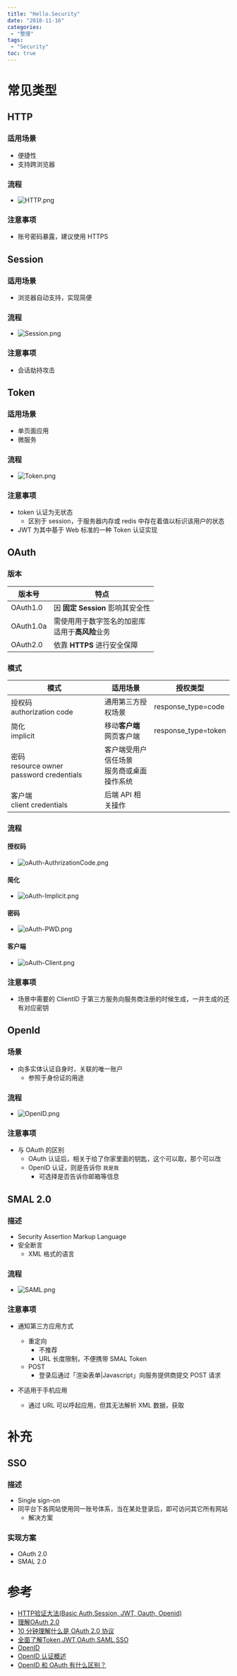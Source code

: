 ```yaml
---
title: "Hello.Security"
date: "2018-11-16"
categories:
 - "整理"
tags:
 - "Security"
toc: true
---
```



# 常见类型
## HTTP

### 适用场景
- 便捷性
- 支持跨浏览器

### 流程
- ![HTTP.png](http://doc.yqjdcyy.com/97a23896-4dc0-41fd-aecb-862e95771877.png)

### 注意事项
- 账号密码暴露，建议使用 HTTPS

## Session

### 适用场景
- 浏览器自动支持，实现简便

### 流程
- ![Session.png](http://doc.yqjdcyy.com/c8195bab-bf09-402d-95fd-7d45ce141e7c.png)


### 注意事项
- 会话劫持攻击

## Token

### 适用场景
- 单页面应用
- 微服务

### 流程
- ![Token.png](http://doc.yqjdcyy.com/1cb6c437-0535-4402-b374-49363df56639.png)

### 注意事项
- token 认证为无状态
    - 区别于 session，于服务器内存或 redis 中存在着值以标识该用户的状态
- JWT 为其中基于 Web 标准的一种 Token 认证实现

## OAuth

### 版本

| 版本号    | 特点                                               |
|-----------|--------------------------------------------------|
| OAuth1.0  | 因 **固定 Session** 影响其安全性                   |
| OAuth1.0a | 需使用用于数字签名的加密库<br>适用于**高风险**业务 |
| OAuth2.0  | 依靠 **HTTPS** 进行安全保障                        |

### 模式

| 模式                                        | 适用场景                                     | 授权类型            |
|-------------------------------------------|------------------------------------------|---------------------|
| 授权码<br>authorization code                | 通用第三方授权场景                           | response_type=code  |
| 简化<br>implicit                            | 移动**客户端**<br>网页客户端                 | response_type=token |
| 密码<br>resource owner password credentials | 客户端受用户信任场景<br>服务商或桌面操作系统 |                     |
| 客户端<br>client credentials                | 后端 API 相关操作                            |                     |


### 流程
#### 授权码
- ![oAuth-AuthrizationCode.png](http://doc.yqjdcyy.com/5985b50b-7efc-4124-8b3a-9183573ebf51.png)

#### 简化
- ![oAuth-Implicit.png](http://doc.yqjdcyy.com/6e71d8e2-d055-4451-aa39-18dc3bada78a.png)

#### 密码
- ![oAuth-PWD.png](http://doc.yqjdcyy.com/0153e024-bdb0-4faa-a82a-6207e194d945.png)

#### 客户端
- ![oAuth-Client.png](http://doc.yqjdcyy.com/450fb770-983a-48c6-9c02-5648b78f1bf5.png)

### 注意事项
- 场景中需要的 ClientID 于第三方服务向服务商注册的时候生成，一并生成的还有对应密钥

## OpenId

### 场景
- 向多实体认证自身时，关联的唯一账户
    - 参照于身份证的用途

### 流程
- ![OpenID.png](http://doc.yqjdcyy.com/9ed028d6-8f83-485e-9cc2-67e325932573.png)

### 注意事项
- 与 OAuth 的区别
    - OAuth 认证后，相关于给了你家里面的钥匙，这个可以取，那个可以改
    - OpenID 认证，则是告诉你 `我是我`
        - 可选择是否告诉你邮箱等信息

## SMAL 2.0

### 描述
- Security Assertion Markup Language
- 安全断言
    - XML 格式的语言

### 流程
- ![SAML.png](http://doc.yqjdcyy.com/3189c7d5-3193-4ce1-a754-4fbe5c17e218.png)

### 注意事项
- 通知第三方应用方式
    - 重定向
        - 不推荐
        - URL 长度限制，不便携带 SMAL Token
    - POST
        - 登录后通过「渲染表单|Javascript」向服务提供商提交 POST 请求

- 不适用于手机应用
    - 通过 URL 可以呼起应用，但其无法解析 XML 数据，获取


# 补充
## SSO
### 描述
- Single sign-on
- 同平台下各网站使用同一账号体系，当在某处登录后，即可访问其它所有网站
    - 解决方案

### 实现方案
- OAuth 2.0
- SMAL 2.0



# 参考
- [HTTP验证大法(Basic Auth,Session, JWT, Oauth, Openid)](https://segmentfault.com/a/1190000008481722#articleHeader19)
- [理解OAuth 2.0](http://www.ruanyifeng.com/blog/2014/05/oauth_2_0.html)
- [10 分钟理解什么是 OAuth 2.0 协议](https://deepzz.com/post/what-is-oauth2-protocol.html)
- [全面了解Token,JWT,OAuth,SAML,SSO](https://zhuanlan.zhihu.com/p/38942172)
- [OpenID](https://zh.wikipedia.org/wiki/OpenID)
- [OpenID 认证概述](https://www.ibm.com/support/knowledgecenter/zh/SSAW57_8.5.5/com.ibm.websphere.nd.multiplatform.doc/ae/csec_oiddesc.html)
- [OpenID 和 OAuth 有什么区别？](https://www.zhihu.com/question/19628327)